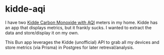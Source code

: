 # kidde-aqi

I have two [Kidde Carbon Monoxide with AQI](https://www.kidde.com/home-safety/en/us/products/smart-home/smart-carbon-monoxide-with-indoor-air-quality-monitor/) meters in my home. Kidde has an app that displays metrics, but it frankly sucks. I wanted to extract the data and store/display it on my own.

This Bun app leverages the Kidde (unofficial) API to grab all my devices and store metrics (via Prisma) in Postgres for later retreval/analysis.